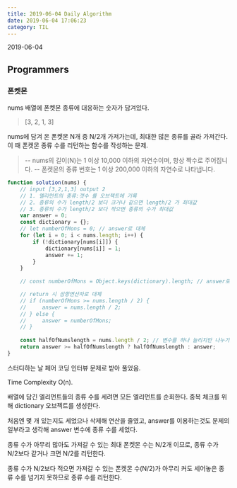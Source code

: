 ```yaml
---
title: 2019-06-04 Daily Algorithm
date: 2019-06-04 17:06:23
category: TIL
---
```

2019-06-04
## Programmers
### 폰켓몬

nums 배열에 폰켓몬 종류에 대응하는 숫자가 담겨있다.
> [3, 2, 1, 3]

nums에 담겨 온 폰켓몬 N개 중 N/2개 가져가는데, 최대한 많은 종류를 골라 가져간다.
이 때 폰켓몬 종류 수를 리턴하는 함수를 작성하는 문제.

> -- nums의 길이(N)는 1 이상 10,000 이하의 자연수이며, 항상 짝수로 주어집니다.
-- 폰켓몬의 종류 번호는 1 이상 200,000 이하의 자연수로 나타냅니다.

```javascript
function solution(nums) {
    // input [3,2,1,3] output 2
    // 1. 엘리먼트의 종류:갯수 를 오브젝트에 기록
    // 2. 종류의 수가 length/2 보다 크거나 같으면 length/2 가 최대값
    // 3. 종류의 수가 length/2 보다 작으면 종류의 수가 최대값
    var answer = 0;
    const dictionary = {};
    // let numberOfMons = 0; // answer로 대체
    for (let i = 0; i < nums.length; i++) {
        if (!dictionary[nums[i]]) {
            dictionary[nums[i]] = 1;
            answer += 1;
        }
    }
    
    // const numberOfMons = Object.keys(dictionary).length; // answer로 대체

    // return 시 삼항연산자로 대체
    // if (numberOfMons >= nums.length / 2) {
    //     answer = nums.length / 2;
    // } else {
    //     answer = numberOfMons;
    // }
    
    const halfOfNumslength = nums.length / 2; // 변수를 하나 늘리지만 나누기 연산을 한번만 하기 위함
    return answer >= halfOfNumslength ? halfOfNumslength : answer;
}
```

스터디하는 날 페어 코딩 인터뷰 문제로 받아 풀었음.

Time Complexity O(n).

배열에 담긴 엘리먼트들의 종류 수를 세려면 모든 엘리먼트를 순회한다. 중복 체크를 위해 dictionary 오브젝트를 생성한다.

처음엔 몇 개 있는지도 세었으나 삭제해 연산을 줄였고, answer를 이용하는것도 문제의 일부라고 생각해 answer 변수에 종류 수를 세었다.

종류 수가 아무리 많아도 가져갈 수 있는 최대 폰켓몬 수는 N/2개 이므로, 종류 수가 N/2보다 같거나 크면 N/2를 리턴한다.

종류 수가 N/2보다 적으면 가져갈 수 있는 폰켓몬 수(N/2)가 아무리 커도 세어놓은 종류 수를 넘기지 못하므로 종류 수를 리턴한다.
<!--stackedit_data:
eyJoaXN0b3J5IjpbNjcyNTg2MDM5LDIxMzg4Nzk0ODEsMTg2Mz
AxMDU2NV19
-->